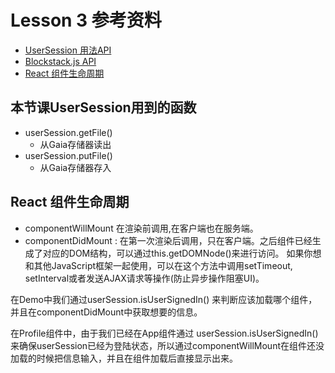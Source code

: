 # Lesson 3 参考资料

- [UserSession 用法API](http://blockstack.github.io/blockstack.js/classes/usersession.html)
- [Blockstack.js API](http://blockstack.github.io/blockstack.js/index.html)
- [React 组件生命周期](https://www.runoob.com/react/react-component-life-cycle.html)

## 本节课UserSession用到的函数
- userSession.getFile()
  - 从Gaia存储器读出
- userSession.putFile()
  - 从Gaia存储器存入

## React 组件生命周期

- componentWillMount 在渲染前调用,在客户端也在服务端。
- componentDidMount : 在第一次渲染后调用，只在客户端。之后组件已经生成了对应的DOM结构，可以通过this.getDOMNode()来进行访问。 如果你想和其他JavaScript框架一起使用，可以在这个方法中调用setTimeout, setInterval或者发送AJAX请求等操作(防止异步操作阻塞UI)。

在Demo中我们通过userSession.isUserSignedIn() 来判断应该加载哪个组件，并且在componentDidMount中获取想要的信息。

在Profile组件中，由于我们已经在App组件通过 userSession.isUserSignedIn() 来确保userSession已经为登陆状态，所以通过componentWillMount在组件还没加载的时候把信息输入，并且在组件加载后直接显示出来。
